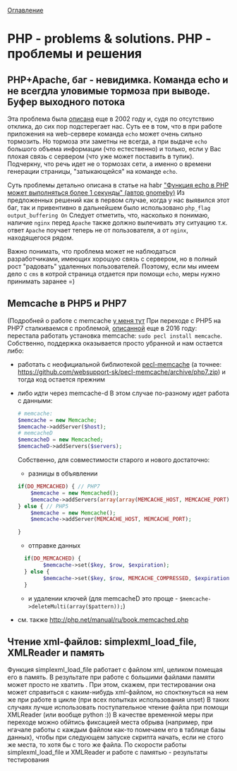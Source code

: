 <a href="README.md">Оглавление</a>

# PHP - problems & solutions. PHP - проблемы и решения 

## PHP+Apache, баг - невидимка. Команда echo и не всегдла уловимые тормоза при выводе. Буфер выходного потока

Эта проблема была [описана][1] еще в 2002 году и, судя по отсутствию отклика, до сих пор подстерегает нас.
Суть ее в том, что в при работе приложения на web-сервере команда `echo` может очень сильно тормозить. Но тормоза эти заметны не всегда, а при выдаче `echo` большого объема информации (что естественно) 
и только, если у Вас плохая связь с сервером (что уже может поставить в тупик). Подчеркну, что речь идет не о тормозах сети, а именно о времени генерации страницы, "затыкающейся" на команде `echo`.

Суть проблемы детально описана в статье на habr ["Функция echo в PHP может выполняться более 1 секунды" (автор gnomeby)][2]
Из предложенных решений как в первом случае, когда у нас выявился этот баг, так и привентивно в дальнейшем было использовано `php_flag output_buffering On` 
Следует отметить, что, насколько я понимаю, наличие `nginx` перед `Apache` также должно вылечивать эту ситуацию т.к. ответ `Apache` поучает теперь не от пользователя, а от `nginx`, находящегося рядом.

Важно понимать, что проблема может не наблюдаться разработчиками, имеющих хорошую связь с сервером, но в полный рост "радовать" удаленных пользователей. Поэтому, если мы имеем дело с `cms` в котрой страница отдается при помощи `echo`, меры нужно принимать заранее =)

[1]: https://bugs.php.net/bug.php?id=18029
[2]: https://habr.com/ru/post/45016/

## Memcache в PHP5 и PHP7
(Подробней о работе с memcache [у меня тут](PHPDBMemcache.md)
При переходе с PHP5 на PHP7 сталкиваемся с проблемой, [описанной][3] еще в 2016 году: перестала работать установка memcache: `sudo pecl install memcache`. Собственно, поддержка оказывается просто убранной и нам остается либо: 
* работать с неофициальной библиотекой [pecl-memcache][4]  (а точнее: https://github.com/websupport-sk/pecl-memcache/archive/php7.zip) и тогда код остается прежним
* либо идти через memcache-d В этом случае по-разному идет работа с данными:
    ```PHP
    # memcache:
    $memcache = new Memcache;
    $memcache->addServer($host);
    # memcacheD
    $memcacheD = new Memcached;
    $memcacheD->addServers($servers);
    ```
    Собственно, для совместимости старого и нового достаточно:
    *  разницы в объявлении
    ```PHP
    if(DO_MEMCACHED) { // PHP7
        $memcache = new Memcached();
        $memcache->addServers(array(array(MEMCACHE_HOST, MEMCACHE_PORT)));
    } else { // PHP5
        $memcache = new Memcache();
        $memcache->addServer(MEMCACHE_HOST, MEMCACHE_PORT);

    }
    ```
    * отправке данных
    ```PHP
      if(DO_MEMCACHED) {
            $memcache->set($key, $row, $expiration);
      } else {
            $memcache->set($key, $row, MEMCACHE_COMPRESSED, $expiration);
      }
    ```
    * и удалении ключей (для memcacheD это проще - `$memcache->deleteMulti(array($pattern));`)
    
* см. также http://php.net/manual/ru/book.memcached.php
    
<!--
Maryanna Nesina, [07.05.18 16:16]
я под php7 для CentOS на виртуалке с memcache, помнится, плясала с бубном - оно просто так не вставало

Maryanna Nesina, [07.05.18 16:16]
но у меня еще могли наклыдываться проблемы с ansible

Maryanna Nesina, [07.05.18 16:16]
и с тем, что http://rpms.remirepo.net  не работал и я в результате брала тут: https://github.com/websupport-sk/pecl-memcache/archive/php7.zip -->
[3]: https://bugs.php.net/bug.php?id=72887
[4]: https://github.com/websupport-sk/pecl-memcache

## Чтение xml-файлов: simplexml_load_file, XMLReader и память
Функция simplexml_load_file работает с файлом xml, целиком помещая его в память. В результате при работе с большими файлами памяти может просто не хватить <!--и работа скрипта вызовет ошибку-->.
При этом, скажем, при тестировании она может справиться с каким-нибудь xml-файлом, но спокткнуться на нем же при работе в цикле (при всех попытках использования unset)
В таких случаях лучше использовать поступательное чтение файла при помощи XMLReader (или вообще python :))
В качестве временной меры при переходе можно обйтись фиксацией места обрыва (например, при нгачале работы с каждым файлом как-то помечаем его в таблице базы данных), чтобы при следующем запуске скрипта начать, если не стого же места, то хотя бы с того же файла.
По скорости работы simplexml_load_file и XMLReader и работе с памятью - результаты тестирования <!--[https://bestru.bitrix24.ru/company/personal/user/2/tasks/task/view/1335/] - взять отсюда (первый коммент)-->

